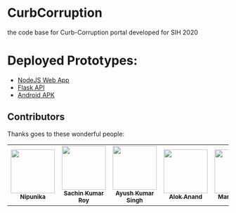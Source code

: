 # CurbCorruption
the code base for Curb-Corruption portal developed for SIH 2020


# Deployed Prototypes:
- [NodeJS Web App](https://curb-corruption.herokuapp.com/)  
- [Flask API](https://curb-corruption-api.herokuapp.com/?city=Mumbai&state=Maharashtra) 
- [Android APK](https://github.com/Nipunnyka/CurbCorruption/blob/master/SIH-Mobile-App/sih_app-2.apk)



## Contributors
Thanks goes to these wonderful people:

<!-- ALL-CONTRIBUTORS-LIST:START - Do not remove or modify this section -->
<!-- prettier-ignore-start -->
<!-- markdownlint-disable -->
<table>
  <tr>
    <td align="center"><a href="https://github.com/Nipunnyka"><img src="https://avatars.githubusercontent.com/Nipunnyka" width="100px;" alt=""/><br /><sub><b>Nipunika</b></sub></a><br /> </td>
    <td align="center"><a href="https://github.com/github-sr"><img src="https://avatars.githubusercontent.com/github-sr" width="100px;" alt=""/><br /><sub><b>Sachin Kumar Roy</b></sub></a><br /></td>
    <td align="center"><a href="https://github.com/Ayush-KS"><img src="https://avatars2.githubusercontent.com/u/45496026?s=400&v=4" width="100px;" alt=""/><br /><sub><b>Ayush Kumar Singh</b></sub></a><br /></td>
    <td align="center"><a href="https://github.com/AloxGit"><img src="https://avatars2.githubusercontent.com/u/45495804?s=400&v=4" width="100px;" alt=""/><br /><sub><b>Alok Anand</b></sub></a><br /></td>
    <td align="center"><a href="https://sinchang.me"><img src="https://avatars0.githubusercontent.com/u/3297859?v=4" width="100px;" alt=""/><br /><sub><b>Manan Arora</b></sub></a><br /></td>
    <td align="center"><a href="http://maxcubing.wordpress.com"><img src="https://avatars0.githubusercontent.com/u/8260834?v=4" width="100px;" alt=""/><br /><sub><b>Prakhar Garg</b></sub></a><br /></td>
   </tr>
</table>

